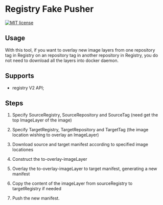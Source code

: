 # Registry Fake Pusher

[![MIT license](https://img.shields.io/github/license/mashape/apistatus.svg)](https://opensource.org/licenses/MIT)

## Usage
With this tool, if you want to overlay new image layers from one repository tag in Registry on an repository tag in another repository in Registry, you do not need to download all the layers into docker daemon.


## Supports

- registry V2 API;


## Steps 

1. Specify SourceRegistry, SourceRepository and SourceTag (need get the top ImageLayer of the image)

1. Specify TargetRegistry, TargetRepository and TargetTag (the image location wishing to overlay an ImageLayer)

1. Download source and target manifest according to specified image locationes

1. Construct the to-overlay-imageLayer

1. Overlay the to-overlay-imageLayer to target manifest, generating a new manifest 

1. Copy the content of the imageLayer from sourceRegistry to targetRegistry if needed

1. Push the new manifest.
